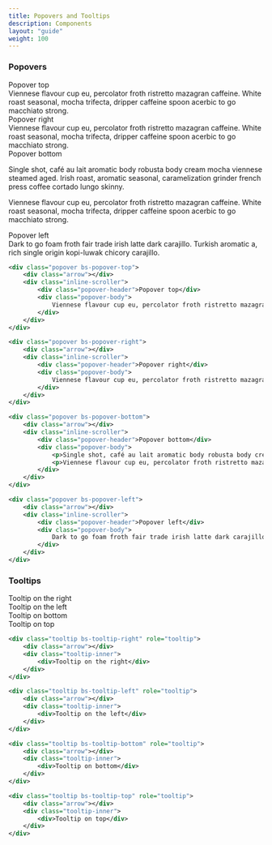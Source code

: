 ```yaml
---
title: Popovers and Tooltips
description: Components
layout: "guide"
weight: 100
---
```


<article id="popovers">

### Popovers

<div class="clay-site-popover-display">
	<div class="popover bs-popover-top">
		<div class="arrow"></div>
		<div class="inline-scroller">
			<div class="popover-header">Popover top</div>
			<div class="popover-body">
				Viennese flavour cup eu, percolator froth ristretto mazagran caffeine. White roast seasonal, mocha trifecta, dripper caffeine spoon acerbic to go macchiato strong.
			</div>
		</div>
	</div>
	<div class="popover bs-popover-right">
		<div class="arrow"></div>
		<div class="inline-scroller">
			<div class="popover-header">Popover right</div>
			<div class="popover-body">
				Viennese flavour cup eu, percolator froth ristretto mazagran caffeine. White roast seasonal, mocha trifecta, dripper caffeine spoon acerbic to go macchiato strong.
			</div>
		</div>
	</div>
	<div class="popover bs-popover-bottom">
		<div class="arrow"></div>
		<div class="inline-scroller">
			<div class="popover-header">Popover bottom</div>
			<div class="popover-body">
				<p>Single shot, café au lait aromatic body robusta body cream mocha viennese steamed aged. Irish roast, aromatic seasonal, caramelization grinder french press coffee cortado lungo skinny.</p>
				<p>Viennese flavour cup eu, percolator froth ristretto mazagran caffeine. White roast seasonal, mocha trifecta, dripper caffeine spoon acerbic to go macchiato strong.</p>
			</div>
		</div>
	</div>
	<div class="popover bs-popover-left">
		<div class="arrow"></div>
		<div class="inline-scroller">
			<div class="popover-header">Popover left</div>
			<div class="popover-body">
				Dark to go foam froth fair trade irish latte dark carajillo. Turkish aromatic a, rich single origin kopi-luwak chicory carajillo.
			</div>
		</div>
	</div>
</div>

```xml
<div class="popover bs-popover-top">
	<div class="arrow"></div>
	<div class="inline-scroller">
		<div class="popover-header">Popover top</div>
		<div class="popover-body">
			Viennese flavour cup eu, percolator froth ristretto mazagran caffeine. White roast seasonal, mocha trifecta, dripper caffeine spoon acerbic to go macchiato strong.
		</div>
	</div>
</div>

<div class="popover bs-popover-right">
	<div class="arrow"></div>
	<div class="inline-scroller">
		<div class="popover-header">Popover right</div>
		<div class="popover-body">
			Viennese flavour cup eu, percolator froth ristretto mazagran caffeine. White roast seasonal, mocha trifecta, dripper caffeine spoon acerbic to go macchiato strong.
		</div>
	</div>
</div>

<div class="popover bs-popover-bottom">
	<div class="arrow"></div>
	<div class="inline-scroller">
		<div class="popover-header">Popover bottom</div>
		<div class="popover-body">
			<p>Single shot, café au lait aromatic body robusta body cream mocha viennese steamed aged. Irish roast, aromatic seasonal, caramelization grinder french press coffee cortado lungo skinny.</p>
			<p>Viennese flavour cup eu, percolator froth ristretto mazagran caffeine. White roast seasonal, mocha trifecta, dripper caffeine spoon acerbic to go macchiato strong.</p>
		</div>
	</div>
</div>

<div class="popover bs-popover-left">
	<div class="arrow"></div>
	<div class="inline-scroller">
		<div class="popover-header">Popover left</div>
		<div class="popover-body">
			Dark to go foam froth fair trade irish latte dark carajillo. Turkish aromatic a, rich single origin kopi-luwak chicory carajillo.
		</div>
	</div>
</div>
```

</article>


<article id="tooltips">

### Tooltips

<div class="clay-site-tooltip-display">
	<div class="tooltip bs-tooltip-right" role="tooltip">
		<div class="arrow"></div>
		<div class="tooltip-inner">
			<div>Tooltip on the right</div>
		</div>
	</div>
	<div class="tooltip bs-tooltip-left" role="tooltip">
		<div class="arrow"></div>
		<div class="tooltip-inner">
			<div>Tooltip on the left</div>
		</div>
	</div>
	<div class="tooltip bs-tooltip-bottom" role="tooltip">
		<div class="arrow"></div>
		<div class="tooltip-inner">
			<div>Tooltip on bottom</div>
		</div>
	</div>
	<div class="tooltip bs-tooltip-top" role="tooltip">
		<div class="arrow"></div>
		<div class="tooltip-inner">
			<div>Tooltip on top</div>
		</div>
	</div>
</div>

```xml
<div class="tooltip bs-tooltip-right" role="tooltip">
	<div class="arrow"></div>
	<div class="tooltip-inner">
		<div>Tooltip on the right</div>
	</div>
</div>

<div class="tooltip bs-tooltip-left" role="tooltip">
	<div class="arrow"></div>
	<div class="tooltip-inner">
		<div>Tooltip on the left</div>
	</div>
</div>

<div class="tooltip bs-tooltip-bottom" role="tooltip">
	<div class="arrow"></div>
	<div class="tooltip-inner">
		<div>Tooltip on bottom</div>
	</div>
</div>

<div class="tooltip bs-tooltip-top" role="tooltip">
	<div class="arrow"></div>
	<div class="tooltip-inner">
		<div>Tooltip on top</div>
	</div>
</div>
```

</article>